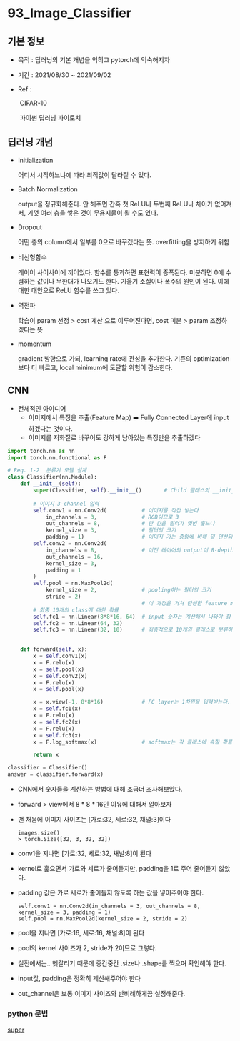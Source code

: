 # 93_Image_Classifier

## 기본 정보

- 목적 : 딥러닝의 기본 개념을 익히고 pytorch에 익숙해지자

- 기간 : 2021/08/30 ~ 2021/09/02

- Ref :

  ​	CIFAR-10 

  ​	파이썬 딥러닝 파이토치



## 딥러닝 개념

- Initialization 

  어디서 시작하느냐에 따라 최적값이 달라질 수 있다.

- Batch Normalization

  output을 정규화해준다. 안 해주면 간혹 첫 ReLU나 두번째 ReLU나 차이가 없어져서, 기껏 여러 층을 쌓은 것이 무용지물이 될 수도 있다. 

- Dropout

  어떤 층의 column에서 일부를 0으로 바꾸겠다는 뜻. overfitting을 방지하기 위함

- 비선형함수 

  레이어 사이사이에 끼어있다. 함수를 통과하면 표현력이 증폭된다. 미분하면 0에 수렴하는 값이나 무한대가 나오기도 한다. 기울기 소실이나 폭주의 원인이 된다. 이에 대한 대안으로 ReLU 함수를 쓰고 있다.

- 역전파 

  학습이 param 선정 > cost 계산 으로 이루어진다면, cost 미분 > param 조정하겠다는 뜻

- momentum 

  gradient 방향으로 가되, learning rate에 관성을 추가한다. 기존의 optimization보다 더 빠르고, local minimum에 도달할 위험이 감소한다.



## CNN

- 전체적인 아이디어 
  - 이미지에서 특징을 추출(Feature Map) ➡️  Fully Connected Layer에 input하겠다는 것이다.
  - 이미지를 저화질로 바꾸어도 강하게 남아있는 특징만을 추출하겠다

```python
import torch.nn as nn
import torch.nn.functional as F

# Req. 1-2	분류기 모델 설계
class Classifier(nn.Module):
    def __init__(self):
        super(Classifier, self).__init__()       # Child 클래스의 __init__() 메소드내에서 super().__init__()을 입력하면 Parent 클래스의 __init__()에 있는 클래스 변수들을 가지고 올 수 있다. 
        
        # 이미지 3-channel 입력
        self.conv1 = nn.Conv2d(           # 이미지를 직접 넣는다
            in_channels = 3,              # RGB이므로 3
            out_channels = 8,             # 한 칸을 필터가 몇번 훑느냐
            kernel_size = 3,              # 필터의 크기
            padding = 1)                  # 이미지 가는 중앙에 비해 덜 연산되는 것을 막기 위함. 숫자 맞추는 거 어려움.
        self.conv2 = nn.Conv2d(
            in_channels = 8,              # 이전 레이어의 output이 8-depth 이므로
            out_channels = 16,            
            kernel_size = 3,
            padding = 1
        )
        self.pool = nn.MaxPool2d(
            kernel_size = 2,              # pooling하는 필터의 크기
            stride = 2)
                                          # 이 과정을 거쳐 탄생한 feature map은 합해지고 겹쳐지는 과정에서 주변 정보를 반영한다.
        # 최종 10개의 class에 대한 확률
        self.fc1 = nn.Linear(8*8*16, 64)  # input 숫자는 계산해서 나와야 함
        self.fc2 = nn.Linear(64, 32)
        self.fc3 = nn.Linear(32, 10)      # 최종적으로 10개의 클래스로 분류하므로
    

    def forward(self, x):
        x = self.conv1(x)                 
        x = F.relu(x)
        x = self.pool(x)
        x = self.conv2(x)
        x = F.relu(x)
        x = self.pool(x)

        x = x.view(-1, 8*8*16)            # FC layer는 1차원을 입력받는다. 2차원 데이터를 1차원 데이터로 변환한다.
        x = self.fc1(x)
        x = F.relu(x)
        x = self.fc2(x)
        x = F.relu(x)
        x = self.fc3(x)
        x = F.log_softmax(x)              # softmax는 각 클래스에 속할 확률을 나타내며, 총합은 1이다.

        return x

classifier = Classifier()
answer = classifier.forward(x)
```





- CNN에서 숫자들을 계산하는 방법에 대해 조금더 조사해보았다.
- forward > view에서 8 * 8 * 16인 이유에 대해서 알아보자



- 맨 처음에 이미지 사이즈는 [가로:32, 세로:32, 채널:3]이다

  ```
  images.size()
  > torch.Size([32, 3, 32, 32])
  ```

  

- conv1을 지나면 [가로:32, 세로:32, 채널:8]이 된다

- kernel로 훑으면서 가로와 세로가 줄어들지만, padding을 1로 주어 줄어들지 않았다.

- padding 값은 가로 세로가 줄어들지 않도록 하는 값을 넣어주어야 한다.

  ```
  self.conv1 = nn.Conv2d(in_channels = 3, out_channels = 8, kernel_size = 3, padding = 1)
  self.pool = nn.MaxPool2d(kernel_size = 2, stride = 2)
  ```

  

- pool을 지나면 [가로:16, 세로:16, 채널:8]이 된다

- pool의 kernel 사이즈가 2, stride가 2이므로 그렇다.



- 실전에서는.. 헷갈리기 때문에 중간중간 .size나 .shape를 찍으며 확인해야 한다.

- input값, padding은 정확히 계산해주어야 한다
- out_channel은 보통 이미지 사이즈와 반비례하게끔 설정해준다.





### python 문법

[super](https://velog.io/@gwkoo/클래스-상속-및-super-함수의-역할)
